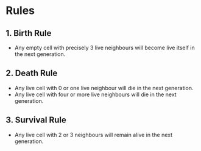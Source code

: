 # Rules

## 1. Birth Rule

- Any empty cell with precisely 3 live neighbours will become live itself in the next generation.

## 2. Death Rule

- Any live cell with 0 or one live neighbour will die in the next generation.
- Any live cell with four or more live neighbours will die in the next generation.

## 3. Survival Rule

- Any live cell with 2 or 3 neighbours will remain alive in the next generation.
